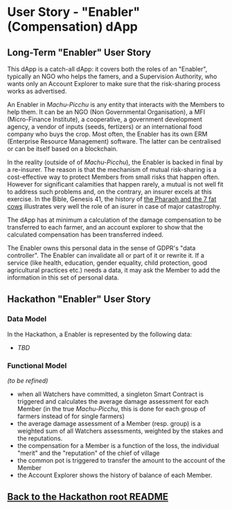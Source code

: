 # User Story - "Enabler" (Compensation) dApp
## Long-Term "Enabler" User Story
This dApp is a catch-all dApp: it covers both the roles of an "Enabler", typically an NGO who helps the famers, and a Supervision Authority, who wants only an Account Explorer to make sure that the risk-sharing process works as advertised. 

An Enabler in _Machu-Picchu_ is any entity that interacts with the Members to help them. It can be an NGO (Non Governmental Organisation), a MFI (Micro-Finance Institute), a cooperative, a government development agency, a vendor of inputs (seeds, fertizers) or an international food company who buys the crop. Most often, the Enabler has its own ERM (Enterprise Resource Management) software. The latter can be centralised or can be itself based on a blockchain.

In the reality (outside of of _Machu-Picchu_), the Enabler is backed in final by a re-insurer. The reason is that the mechanism of mutual risk-sharing is a cost-effective way to protect Members from small risks that happen often. However for significant calamities that happen rarely, a mutual is not well fit to address such problems and, on the contrary, an insurer excels at this exercise. In the Bible, Genesis 41, the history of [the Pharaoh and the 7 fat cows](http://web.mit.edu/jywang/www/cef/Bible/NIV/NIV_Bible/GEN+41.html)  illustrates very well the role of an isurer in case of major catastrophy.

The dApp has at minimum a calculation of the damage compensation to be transferred to each farmer, and an account explorer to show that the calculated compensation has been transferred indeed.

The Enabler owns this personal data in the sense of GDPR's "data controller". The Enabler can invalidate all or part of it or rewrite it. If a service (like health, education, gender equality, child protection, good agricultural practices etc.) needs a data, it may ask the Member to add the information in this set of personal data.

## Hackathon "Enabler" User Story
### Data Model
In the Hackathon, a Enabler is represented by the following data:
* _TBD_

### Functional Model
_(to be refined)_
* when all Watchers have committed, a singleton Smart Contract is triggered and calculates the average damage assessment for each Member (in the true _Machu-Picchu_, this is done for each group of farmers instead of for single farmers)
* the average damage assessment of a Member (resp. group) is a weighted sum of all Watchers assessments, weighted by the stakes and the reputations.
* the compensation for a Member is a function of the loss, the individual "merit" and the "reputation" of the chief of village
* the common pot is triggered to transfer the amount to the account of the Member
* the Account Explorer shows the history of balance of each Member.

## [Back to the Hackathon root README](https://github.com/Machu-Pichu/Top-Level/blob/master/Bootcamp/ETHOnline/README.md)

